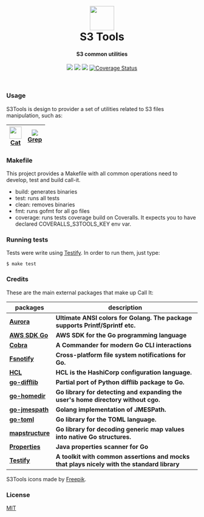 <h1 align="center">
  <br>
  <img src="https://cdn.rawgit.com/pedrolopesme/s3tools/56bed919/docs/logo.svg" width="64px" /> <br />
  S3 Tools
  <br>
</h1>

<h4 align="center">S3 common utilities</h4>

<p align="center">
  <a href="https://travis-ci.org/pedrolopesme/s3tools"> <img src="https://api.travis-ci.org/pedrolopesme/s3tools.svg?branch=master" /></a>
  <a href="https://goreportcard.com/report/github.com/pedrolopesme/s3tools"> <img src="https://goreportcard.com/badge/github.com/pedrolopesme/s3tools" /></a>
  <a href="https://codeclimate.com/github/pedrolopesme/s3tools/maintainability"> <img src="https://api.codeclimate.com/v1/badges/802610de39eefd49d4e4/maintainability" /></a>
  <a href='https://coveralls.io/github/pedrolopesme/s3tools?branch=master'><img src='https://coveralls.io/repos/github/pedrolopesme/s3tools/badge.svg?branch=master' alt='Coverage Status' /></a>
</p>
<br>

### Usage

S3Tools is design to provider a set of utilities related to S3 files manipulation, such as:

| <center> [<img src="https://cdn.rawgit.com/pedrolopesme/s3tools/70a4efb6/docs/file.svg" width="32px" />  <br/> Cat](docs/CAT.md) </center> | <center> [<img src="https://cdn.rawgit.com/pedrolopesme/s3tools/56bed919/docs/magnifying-glass.svg" /> <br/> Grep](docs/GREP.md) </center>  | 
|---|---|

### Makefile

This project provides a Makefile with all common operations need to develop, test and build call-it.

* build: generates binaries
* test: runs all tests
* clean: removes binaries
* fmt: runs gofmt for all go files
* coverage: runs tests coverage build on Coveralls. It expects you to have declared COVERALLS_S3TOOLS_KEY env var.

### Running tests

Tests were write using [Testify](https://github.com/stretchr/testify). In order to run them, just type:

```shell
$ make test
```

### Credits

These are the main external packages that make up Call It:

| packages | description |
|---|---|
| **[Aurora](https://github.com/logrusorgru/aurora)** | **Ultimate ANSI colors for Golang. The package supports Printf/Sprintf etc.** |
| **[AWS SDK Go](https://github.com/aws/aws-sdk-go)** | **AWS SDK for the Go programming language** |
| **[Cobra](https://github.com/spf13/cobra)** | **A Commander for modern Go CLI interactions** |
| **[Fsnotify](https://github.com/fsnotify/fsnotify)** | **Cross-platform file system notifications for Go.** |
| **[HCL](https://github.com/hashicorp/hcl)** | **HCL is the HashiCorp configuration language.** |
| **[go-difflib](https://github.com/pmezard/go-difflib)** | **Partial port of Python difflib package to Go.** |
| **[go-homedir](https://github.com/mitchellh/go-homedir)** | **Go library for detecting and expanding the user's home directory without cgo.** |
| **[go-jmespath](https://github.com/jmespath/go-jmespath)** | **Golang implementation of JMESPath.** |
| **[go-toml](https://github.com/pelletier/go-toml)** | **Go library for the TOML language.** |
| **[mapstructure](https://github.com/jmespath/mapstructure)** | **Go library for decoding generic map values into native Go structures.** |
| **[Properties](https://github.com/magiconair/properties)** | **Java properties scanner for Go** |
| **[Testify](https://github.com/stretchr/testify)** | **A toolkit with common assertions and mocks that plays nicely with the standard library** |

S3Tools icons made by [Freepik](http://www.freepik.com/).

### License

[MIT](LICENSE.md)

